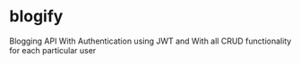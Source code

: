 # blogify
Blogging API With Authentication using JWT and With all CRUD functionality for each particular user 
